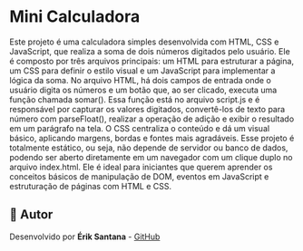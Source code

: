 </head>
<body>

  <h1>Mini Calculadora</h1>
  <p>Este projeto é uma calculadora simples desenvolvida com HTML, CSS e JavaScript, que realiza a soma de dois números digitados pelo usuário. Ele é composto por três arquivos principais: um HTML para estruturar a página, um CSS para definir o estilo visual e um JavaScript para implementar a lógica da soma. No arquivo HTML, há dois campos de entrada onde o usuário digita os números e um botão que, ao ser clicado, executa uma função chamada somar(). Essa função está no arquivo script.js e é responsável por capturar os valores digitados, convertê-los de texto para número com parseFloat(), realizar a operação de adição e exibir o resultado em um parágrafo na tela. O CSS centraliza o conteúdo e dá um visual básico, aplicando margens, bordas e fontes mais agradáveis. Esse projeto é totalmente estático, ou seja, não depende de servidor ou banco de dados, podendo ser aberto diretamente em um navegador com um clique duplo no arquivo index.html. Ele é ideal para iniciantes que querem aprender os conceitos básicos de manipulação de DOM, eventos em JavaScript e estruturação de páginas com HTML e CSS.</p>


  <h2>👤 Autor</h2>
  <p>Desenvolvido por <strong>Érik Santana</strong> - <a href="https://github.com/Erikitzz" target="_blank">GitHub</a></p>

</body>
</html>
